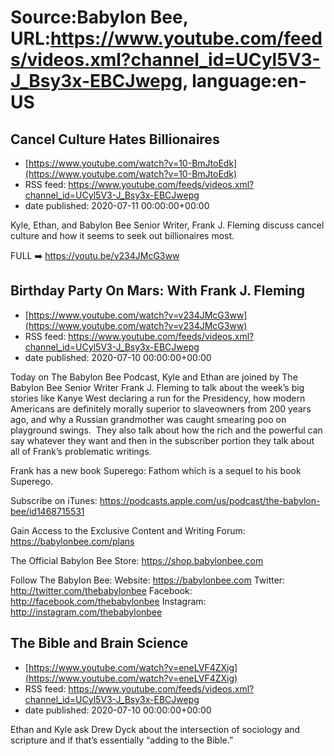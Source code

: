 # Source:Babylon Bee, URL:https://www.youtube.com/feeds/videos.xml?channel_id=UCyl5V3-J_Bsy3x-EBCJwepg, language:en-US

## Cancel Culture Hates Billionaires
 - [https://www.youtube.com/watch?v=10-BmJtoEdk](https://www.youtube.com/watch?v=10-BmJtoEdk)
 - RSS feed: https://www.youtube.com/feeds/videos.xml?channel_id=UCyl5V3-J_Bsy3x-EBCJwepg
 - date published: 2020-07-11 00:00:00+00:00

Kyle, Ethan, and Babylon Bee Senior Writer, Frank J. Fleming discuss cancel culture and how it seems to seek out billionaires most.

FULL ➡️ https://youtu.be/v234JMcG3ww

## Birthday Party On Mars: With Frank J. Fleming
 - [https://www.youtube.com/watch?v=v234JMcG3ww](https://www.youtube.com/watch?v=v234JMcG3ww)
 - RSS feed: https://www.youtube.com/feeds/videos.xml?channel_id=UCyl5V3-J_Bsy3x-EBCJwepg
 - date published: 2020-07-10 00:00:00+00:00

Today on The Babylon Bee Podcast, Kyle and Ethan are joined by The Babylon Bee Senior Writer Frank J. Fleming to talk about the week’s big stories like Kanye West declaring a run for the Presidency, how modern Americans are definitely morally superior to slaveowners from 200 years ago, and why a Russian grandmother was caught smearing poo on playground swings.  They also talk about how the rich and the powerful can say whatever they want and then in the subscriber portion they talk about all of Frank’s problematic writings.

Frank has a new book Superego: Fathom which is a sequel to his book Superego. 

Subscribe on iTunes: https://podcasts.apple.com/us/podcast/the-babylon-bee/id1468715531

Gain Access to the Exclusive Content and Writing Forum: https://babylonbee.com/plans

The Official Babylon Bee Store: https://shop.babylonbee.com

Follow The Babylon Bee:
Website: https://babylonbee.com
Twitter: http://twitter.com/thebabylonbee
Facebook: http://facebook.com/thebabylonbee
Instagram: http://instagram.com/thebabylonbee

## The Bible and Brain Science
 - [https://www.youtube.com/watch?v=eneLVF4ZXig](https://www.youtube.com/watch?v=eneLVF4ZXig)
 - RSS feed: https://www.youtube.com/feeds/videos.xml?channel_id=UCyl5V3-J_Bsy3x-EBCJwepg
 - date published: 2020-07-10 00:00:00+00:00

Ethan and Kyle ask Drew Dyck about the intersection of sociology and scripture and if that’s essentially “adding to the Bible.”

